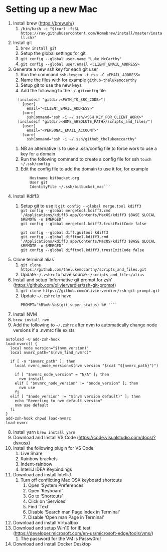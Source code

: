 # Setting up a new Mac

1. Install brew (https://brew.sh/)
    1. ```/bin/bash -c "$(curl -fsSL https://raw.githubusercontent.com/Homebrew/install/master/install.sh)"```
2. Install git
    1. ```brew install git```
    1. Setup the global settings for git
      1. ```git config --global user.name "Luke McCarthy"```
      1. ```git config --global user.email <CLIENT_EMAIL_ADDRESS>```
3. Generate a new ssh key for each git user
    1. Run the command ```ssh-keygen -t rsa -C <EMAIL_ADDRESS>```
      1. Name the files with <serviceName-accountName> for example ```github-thelukemccarthy```
    1. Setup git to use the new keys
      1. Add the following to the ```~/.gitconfig``` file  
      ```
        [includeif "gitdir:<PATH_TO_SRC_CODE>"]
          [user]
            email="<CLIENT_EMAIL_ADDRESS>"
          [core]
            sshCommand="ssh -i ~/.ssh/<SSH_KEY_FOR_CLIENT_WORK>"
        [includeif "gitdir:<HOME_ABSOLUTE_PATH>/scripts_and_files/"]
          [user]
            email="<PERSONAL_EMAIL_ACCOUNT>"
          [core]
            sshCommand="ssh -i ~/.ssh/github_thelukemccarthy"
      ```  
    1. NB an alternative is to use a .ssh/config file to force work to use a key for a domain
      1. Run the following command to create a config file for ssh ```touch ~/.ssh/config```
      1. Edit the config file to add the domain to use it for, for example
		  ```Host bitbucket.org
			  Hostname bitbucket.org
			  User git
			  IdentityFile ~/.ssh/bitbucket_mac```
4. Install Kdiff3
    1. Setup git to use it
		```git config --global merge.tool kdiff3```  
		```git config --global mergetool.kdiff3.cmd ‘/Applications/kdiff3.app/Contents/MacOS/kdiff3 $BASE $LOCAL $REMOTE -o $MERGED’```  
		```git config --global mergetool.kdiff3.trustExitCode false```  
  
		```git config --global diff.guitool kdiff3```  
		```git config --global difftool.kdiff3.cmd ‘/Applications/kdiff3.app/Contents/MacOS/kdiff3 $BASE $LOCAL $REMOTE -o $MERGED’```  
		```git config --global difftool.kdiff3.trustExitCode false```  
5. Clone terminal alias
    1. ```git clone https://github.com/thelukemccarthy/scripts_and_files.git```
    2. Update ```~/.zshrc``` to have source ```~/scripts_and_files/alias```
6. Install and setup ‘Informative git prompt for zsh’ (https://github.com/olivierverdier/zsh-git-prompt) 
    1. ```git clone https://github.com/olivierverdier/zsh-git-prompt.git```
    2. Update ```~/.zshrc``` to have 
		```source ~/zsh-git-prompt/zshrc.sh
		PROMPT='%B%m%~%b$(git_super_status) %# '```
7. Install NVM 
  1. ```brew install nvm```
  2. Add the following to ```~/.zshrc``` after nvm to automatically change node versions if a .nvmrc file exists
  ```shell script 
  autoload -U add-zsh-hook
  load-nvmrc() {
    local node_version="$(nvm version)"
    local nvmrc_path="$(nvm_find_nvmrc)"
  
    if [ -n "$nvmrc_path" ]; then
      local nvmrc_node_version=$(nvm version "$(cat "${nvmrc_path}")")
  
      if [ "$nvmrc_node_version" = "N/A" ]; then
        nvm install
      elif [ "$nvmrc_node_version" != "$node_version" ]; then
        nvm use
      fi
    elif [ "$node_version" != "$(nvm version default)" ]; then
      echo "Reverting to nvm default version"
      nvm use default
    fi
  }
  add-zsh-hook chpwd load-nvmrc
  load-nvmrc
```
8. Install yarn ```brew install yarn```
9. Download and Install VS Code (https://code.visualstudio.com/docs/?dv=osx)
10. Install the following plugin for VS Code 
    1. Live Share
    2. Rainbow brackets
    3. Indent-rainbow
    4. IntelliJ IDEA Keybindings
11. Download and install IntelliJ
    1. Turn off conflicting Mac OSX keyboard shortcuts
        1. Open ‘System Preferences’
        2. Open ‘Keyboard’
        3. Go to  ‘Shortcuts’
        4. Click on ‘Services’
        5. Find ‘Text’
        6. Disable ‘Search man Page Index in Terminal’
        7. Disable ‘Open man Page in Terminal’
12. Download and install Virtualbox
13. Download and setup Win10 for IE test (https://developer.microsoft.com/en-us/microsoft-edge/tools/vms/)
    1. The password for the VM is Passw0rd!
14. Download and install Docker Desktop
